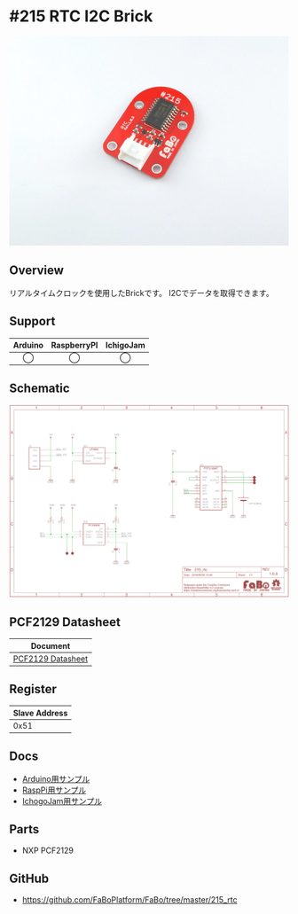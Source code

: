 # #215 RTC I2C Brick

![](./img/215_rtc.jpg)
<!--COLORME-->

## Overview
リアルタイムクロックを使用したBrickです。
I2Cでデータを取得できます。

## Support
|Arduino|RaspberryPI|IchigoJam|
|:--:|:--:|:--:|
|◯|◯|◯|

## Schematic
![](./img/215_rtc_sch.png)

## PCF2129 Datasheet
| Document |
| -- |
| [PCF2129 Datasheet](http://cache.nxp.com/documents/data_sheet/PCF2129.pdf) |

## Register
| Slave Address |
| -- |
| 0x51 |

## Docs

* [Arduino用サンプル](http://docs.fabo.io/fabo/arduino/brick_i2c/215_brick_i2c_rtc.html)
* [RaspPi用サンプル](http://docs.fabo.io/fabo/rasppi/brick_i2c/215_brick_i2c_rtc.html)
* [IchogoJam用サンプル](http://docs.fabo.io/fabo/ichigojam/brick_i2c/215_brick_i2c_rtc.html)

## Parts
- NXP PCF2129

## GitHub
- https://github.com/FaBoPlatform/FaBo/tree/master/215_rtc
